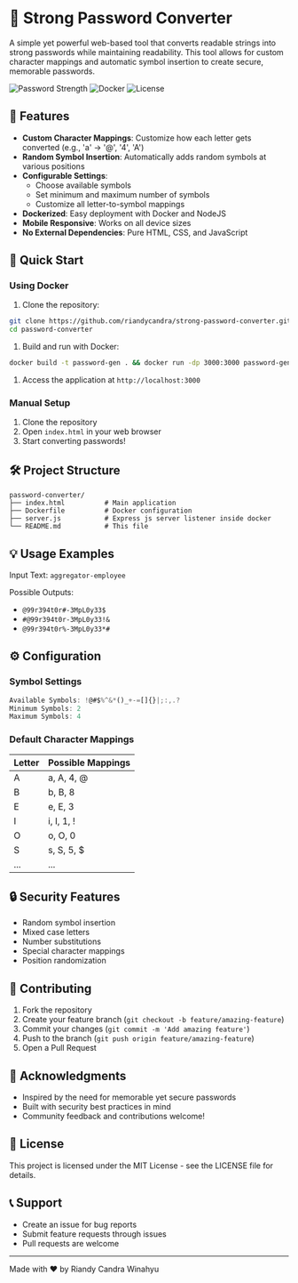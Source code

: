 # 🔐 Strong Password Converter

A simple yet powerful web-based tool that converts readable strings into strong passwords while maintaining readability. This tool allows for custom character mappings and automatic symbol insertion to create secure, memorable passwords.

![Password Strength](https://img.shields.io/badge/Password%20Strength-Strong-success)
![Docker](https://img.shields.io/badge/Docker-Ready-blue)
![License](https://img.shields.io/badge/License-MIT-green)

## 🌟 Features

- **Custom Character Mappings**: Customize how each letter gets converted (e.g., 'a' → '@', '4', 'A')
- **Random Symbol Insertion**: Automatically adds random symbols at various positions
- **Configurable Settings**:
  - Choose available symbols
  - Set minimum and maximum number of symbols
  - Customize all letter-to-symbol mappings
- **Dockerized**: Easy deployment with Docker and NodeJS
- **Mobile Responsive**: Works on all device sizes
- **No External Dependencies**: Pure HTML, CSS, and JavaScript

## 🚀 Quick Start

### Using Docker

1. Clone the repository:
```bash
git clone https://github.com/riandycandra/strong-password-converter.git
cd password-converter
```

1. Build and run with Docker:
```bash
docker build -t password-gen . && docker run -dp 3000:3000 password-gen
```

1. Access the application at `http://localhost:3000`

### Manual Setup

1. Clone the repository
2. Open `index.html` in your web browser
3. Start converting passwords!

## 🛠️ Project Structure

```
password-converter/
├── index.html          # Main application
├── Dockerfile          # Docker configuration
├── server.js           # Express js server listener inside docker
└── README.md           # This file
```

## 💡 Usage Examples

Input Text: `aggregator-employee`

Possible Outputs:
- `@99r394t0r#-3MpL0y33$`
- `#@99r394t0r-3MpL0y33!&`
- `@99r394t0r%-3MpL0y33*#`

## ⚙️ Configuration

### Symbol Settings

```javascript
Available Symbols: !@#$%^&*()_+-=[]{}|;:,.?
Minimum Symbols: 2
Maximum Symbols: 4
```

### Default Character Mappings

| Letter | Possible Mappings |
|--------|------------------|
| A | a, A, 4, @ |
| B | b, B, 8 |
| E | e, E, 3 |
| I | i, I, 1, ! |
| O | o, O, 0 |
| S | s, S, 5, $ |
| ... | ... |

## 🔒 Security Features

- Random symbol insertion
- Mixed case letters
- Number substitutions
- Special character mappings
- Position randomization

## 🤝 Contributing

1. Fork the repository
2. Create your feature branch (`git checkout -b feature/amazing-feature`)
3. Commit your changes (`git commit -m 'Add amazing feature'`)
4. Push to the branch (`git push origin feature/amazing-feature`)
5. Open a Pull Request

## 🙏 Acknowledgments

- Inspired by the need for memorable yet secure passwords
- Built with security best practices in mind
- Community feedback and contributions welcome!

## 📝 License

This project is licensed under the MIT License - see the LICENSE file for details.

## 📞 Support

- Create an issue for bug reports
- Submit feature requests through issues
- Pull requests are welcome

---

Made with ❤️ by Riandy Candra Winahyu